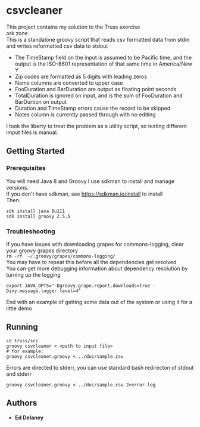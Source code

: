 # csvcleaner

This project contains my solution to the Truss exercise  
ork zone  
This is a standalone groovy script that reads csv formatted data from stdin and writes reformatted csv data to stdout  

* The TimeStamp field on the input is assumed to be Pacific time, and the output is the ISO-8601 representation of that same time in America/New Y
* Zip codes are formatted as 5 digits with leading zeros
* Name columns are converted to upper case
* FooDuration and BarDuration are output as floating point seconds
* TotalDuration is ignored on input, and is the sum of FooDuration and BarDurtion on output
* Duration and TimeStamp errors cause the record to be skipped
* Notes column is currently passed through with no editing

I took the liberty to treat the problem as a utility script, so testing different imput files is manual.  


## Getting Started



### Prerequisites

You will need Java 8 and Groovy
I use sdkman to install and manage versions.  
If you don't have sdkman, see https://sdkman.io/install to install  
Then:  
```
sdk install java 8u111  
sdk install groovy 2.5.5  
```
### Troubleshooting
If you have issues with downloading grapes for commons-logging, clear your groovy grapes directory  
`rm -rf  ~/.groovy/grapes/commons-logging/  `  
You may have to repeat this before all the dependencies get resolved  
You can get more debugging information about dependency resolution by turning up the logging

`export JAVA_OPTS="-Dgroovy.grape.report.downloads=true -Divy.message.logger.level=4"
`


End with an example of getting some data out of the system or using it for a little demo

## Running
```
cd truss/src
groovy csvcleaner < <path to input file>  
# for example:
groovy csvcleaner.groovy < ../doc/sample.csv
```

Errors are directed to stderr, you can use standard bash redirecton of stdout and stderr  

``groovy csvcleaner.groovy < ../doc/sample.csv 2>error.log``

## Authors

* **Ed Delaney** 



